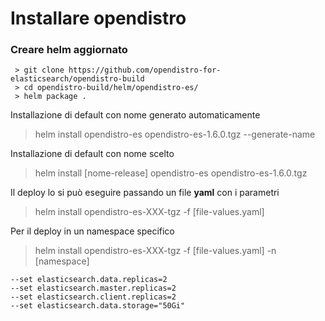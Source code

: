 # Installare opendistro 

### Creare helm aggiornato

```
 > git clone https://github.com/opendistro-for-elasticsearch/opendistro-build
 > cd opendistro-build/helm/opendistro-es/
 > helm package .
```
 
 Installazione di default con nome generato automaticamente
 > helm install opendistro-es opendistro-es-1.6.0.tgz --generate-name 
 
  Installazione di default con nome scelto
 > helm install [nome-release] opendistro-es opendistro-es-1.6.0.tgz 
 

Il deploy lo si può eseguire passando un file **yaml** con i parametri
 > helm install opendistro-es-XXX-tgz -f [file-values.yaml] 
 
Per il deploy in un namespace specifico
 > helm install opendistro-es-XXX-tgz -f [file-values.yaml] -n [namespace]


```
--set elasticsearch.data.replicas=2
--set elasticsearch.master.replicas=2
--set elasticsearch.client.replicas=2
--set elasticsearch.data.storage="50Gi"
```

